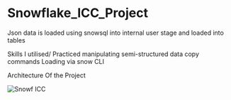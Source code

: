 # Snowflake_ICC_Project

Json data is loaded using snowsql into internal user stage and loaded into tables

Skills I utilised/ Practiced 
manipulating semi-structured data
copy commands
Loading via snow CLI


Architecture Of the Project

![Snowf ICC](https://github.com/user-attachments/assets/14855f86-9459-4cc4-96c0-c55076a1a53d)

